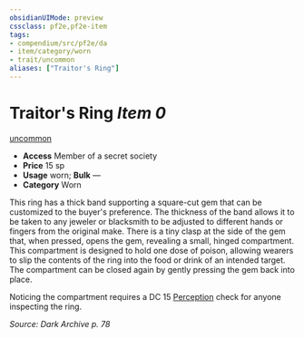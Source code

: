 ```yaml
---
obsidianUIMode: preview
cssclass: pf2e,pf2e-item
tags:
- compendium/src/pf2e/da
- item/category/worn
- trait/uncommon
aliases: ["Traitor's Ring"]
---
```

# Traitor's Ring *Item 0*  
[uncommon](../../../rules/traits/uncommon.md)  

- **Access** Member of a secret society
- **Price** 15 sp
- **Usage** worn; **Bulk** —
- **Category** Worn

This ring has a thick band supporting a square-cut gem that can be customized to the buyer's preference. The thickness of the band allows it to be taken to any jeweler or blacksmith to be adjusted to different hands or fingers from the original make. There is a tiny clasp at the side of the gem that, when pressed, opens the gem, revealing a small, hinged compartment. This compartment is designed to hold one dose of poison, allowing wearers to slip the contents of the ring into the food or drink of an intended target. The compartment can be closed again by gently pressing the gem back into place.

Noticing the compartment requires a DC 15 [Perception](../../skills.md#Perception) check for anyone inspecting the ring.

*Source: Dark Archive p. 78*
